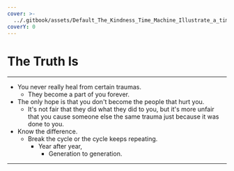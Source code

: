 ```yaml
---
cover: >-
  ../.gitbook/assets/Default_The_Kindness_Time_Machine_Illustrate_a_time_machine_th_0_758f4fc0-a991-4d91-968d-621311868a07_1.jpg
coverY: 0
---
```


# The Truth Is

***

* You never really heal from certain traumas.
  * They become a part of you forever.
* The only hope is that you don't become the people that hurt you.
  * It's not fair that they did what they did to you, but it's more unfair that you cause someone else the same trauma just because it was done to you.
* Know the difference.
  * Break the cycle or the cycle keeps repeating.
    * Year after year,
      * Generation to generation.

***
